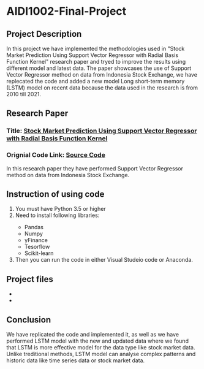 # AIDI1002-Final-Project

## Project Description
In this project we have implemented the methodologies used in "Stock Market Prediction Using Support Vector Regressor with Radial Basis Function Kernel" research paper and tryed to improve the results using different model and latest data. The paper showcases the use of Support Vector Regressor method on data from Indonesia Stock Exchange, we have replecated the code and added a new model Long short-term memory (LSTM) model on recent data because the data used in the research is from 2010 till 2021.

## Research Paper
<h3>Title: <a href= "https://dl.acm.org/doi/abs/10.1145/3512388.3512444">Stock Market Prediction Using Support Vector Regressor with Radial Basis Function Kernel</a></h3>
<h3>Orignial Code Link: <a href= "https://github.com/K6RTCS/Stock-Market-Prediction-RBF">Source Code</a></h3>
In this research paper they have performed Support Vector Regressor method on data from Indonesia Stock Exchange.

<!---## Original Code Implimentation
In the original code they have sourced the data from yahoo finance using yahoo finance API, and they have used data from 2010 till 2021. They have tried to implement Support vector regression on the data by splitting the data into two sets one train set which includes data from 2010  to 2019 and the other test set includes data from 2020 to 2021.
### For the train set results were:
<ul>
    <li><b>Root Mean Square Error:</b>179.17</li>
    <li><b>R2:</b>1.0</li>
    <li><b>Mean Absolute Error:</b>1.48</li>
</ul>

### For the test set results were:
<ul>
    <li><b>Root Mean Square Error:</b>228.79</li>
    <li><b>R2:</b>0.99</li>
    <li><b>Mean Absolute Error:</b>13.80</li>
</ul>

## Updating and implementing different model
We have first tried to replicate the code and provide the same output, then we implemented the Long short-term memory (LSTM) model and we also updated the data till 2024, so in the new code we used data from 2015 till 2024. Also, we tried to implement the new code the same way as the research, we created two sets of data and implemented the LSTM model, And our results were:
### For the train set results were:
<ul>
    <li><b>Root Mean Square Error:</b>94.25</li>
    <li><b>R2:</b>0.97</li>
    <li><b>Mean Absolute Error:</b>79.30</li>
</ul>

### For the test set results were:
<ul>
    <li><b>Root Mean Square Error:</b>141.40</li>
    <li><b>R2:</b>0.88</li>
    <li><b>Mean Absolute Error:</b>116.50</li>
</ul>--->

## Instruction of using code
<ol>
    <li>You must have Python 3.5 or higher</li>
    <li>Need to install following libraries:</li>
    <ul>
        <li>Pandas</li>
        <li>Numpy</li>
        <li>yFinance</li>
        <li>Tesorflow</li>
        <li>Scikit-learn</li>
    </ul>
    <li>Then you can run the code in either Visual Studeio code or Anaconda.</li>
</ol>

## Project files
<ul>
    <li></li>
    <li></li>
</ul>

## Conclusion
We have replicated the code and implemented it, as well as we have performed LSTM model with the new and updated data where we found that LSTM is more effective model for the data type like stock market data. Unlike treditional methods, LSTM model can analyse complex patterns and historic data like time series data or stock market data.